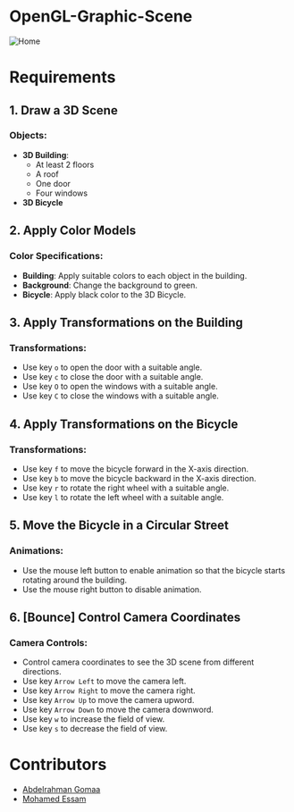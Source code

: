 # OpenGL-Graphic-Scene

![Home](https://github.com/MohamedEssam71/OpenGL-Graphic-Scene/assets/101371937/702f1a48-3933-41dd-a03c-d6b4eaf4ffb8)

# Requirements

## 1. Draw a 3D Scene

### Objects:
- **3D Building**: 
  - At least 2 floors
  - A roof
  - One door
  - Four windows
- **3D Bicycle**

## 2. Apply Color Models

### Color Specifications:
- **Building**: Apply suitable colors to each object in the building.
- **Background**: Change the background to green.
- **Bicycle**: Apply black color to the 3D Bicycle.

## 3. Apply Transformations on the Building

### Transformations:
- Use key `o` to open the door with a suitable angle.
- Use key `c` to close the door with a suitable angle.
- Use key `O` to open the windows with a suitable angle.
- Use key `C` to close the windows with a suitable angle.

## 4. Apply Transformations on the Bicycle

### Transformations:
- Use key `f` to move the bicycle forward in the X-axis direction.
- Use key `b` to move the bicycle backward in the X-axis direction.
- Use key `r` to rotate the right wheel with a suitable angle.
- Use key `l` to rotate the left wheel with a suitable angle.

## 5. Move the Bicycle in a Circular Street

### Animations:
- Use the mouse left button to enable animation so that the bicycle starts rotating around the building.
- Use the mouse right button to disable animation.

## 6. [Bounce] Control Camera Coordinates

### Camera Controls:
- Control camera coordinates to see the 3D scene from different directions.
- Use key `Arrow Left` to move the camera left.
- Use key `Arrow Right` to move the camera right.
- Use key `Arrow Up` to move the camera upword.
- Use key `Arrow Down` to move the camera downword.
- Use key `w` to increase the field of view.
- Use key `s` to decrease the field of view.

 # Contributors

* [Abdelrahman Gomaa](https://github.com/Abdelrahman-G)
* [Mohamed Essam](https://github.com/MohamedEssam71)
